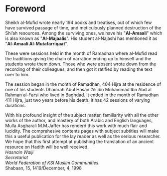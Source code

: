Foreword
========

Sheikh al-Mufid wrote nearly 194 books and treatises, out of which few
have survived passage of time, and meticulously planned destruction of
the Shi’ah resources. Among the surviving ones, we have his
"**Al-Amaali**" which is also known as "**Al-Majaalis**". His student
al-Najashi has mentioned it as "**Al-Amaali Al-Mutafarriqaat**".

These were sessions held in the month of Ramadhan where al-Mufid read
the traditions giving the chain of narration ending up to himself and
the students wrote them down. Those who were absent wrote down from the
recording of their colleagues, and then got it ratified by reading the
text over to him.

The session began in the month of Ramadhan, 404 Hijra at the residence
of one of his students Dhamrah Abul Hasan ‘Ali ibn Muhammad Ibn Abd al
Rahman al-Farsi who lived in Baghdad. It ended in the month of Ramadhan
411 Hijra, just two years before his death. It has 42 sessions of
varying durations.

With his profound insight of the subject matter, familiarity with all
the other works of the author, and mastery of both Arabic and English
languages, Mulla Asgharali M.M.Jaffer has renderd this work with much
flair and lucidity. The comprehesive contents pages with subject
subtitles will make this a useful publication for the lay reader as well
as the serious researcher. We hope that this first attempt at publishing
the translation of an ancient resource on Hadith will be well
received.  
*Hasnain Walji*  
*Secretariat*  
*World Federation of KSI Muslim Communities.*  
 Shabaan, 15, 1419/December, 4, 1998



